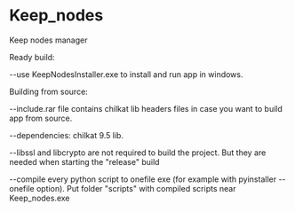 # Keep_nodes
Keep nodes manager

Ready build:

--use KeepNodesInstaller.exe to install and run app in windows.

Building from source:

--include.rar file contains chilkat lib  headers files in case you want to build app from source.

--dependencies: chilkat 9.5 lib.  

--libssl and libcrypto  are not required to build the project. But they are needed when starting the "release" build

--compile every python script to onefile exe (for example with pyinstaller --onefile option). Put folder "scripts" with compiled scripts near Keep_nodes.exe

